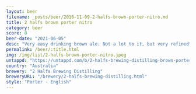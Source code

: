 ```yaml
---
layout: beer
filename: _posts/beer/2016-11-09-2-halfs-brown-porter-nitro.md
title: 2 halfs brown porter nitro
category: beer
score: 8
beer-date: "2021-06-05"
desc: "Very easy drinking brown ale. Not a lot to it, but very refined"
permalink: /beer/:title.html
img: /img/list/2-halfs-brown-porter-nitro.jpeg
untappd: "https://untappd.com/b/2-halfs-brewing-distilling-brown-porter--nitro-/4313898"
country: "Australia"
brewery: "2 Halfs Brewing Distilling"
breweryURL: "/brewery/2-halfs-brewing-distilling.html"
style: "Porter - English"
---
```

